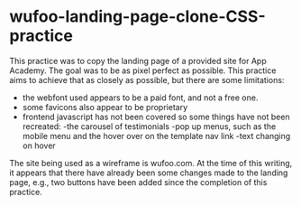 # wufoo-landing-page-clone-CSS-practice
This practice was to copy the landing page of a provided site for App Academy. The goal was to be as pixel perfect as possible.
This practice aims to achieve that as closely as possible, but there are some limitations:

- the webfont used appears to be a paid font, and not a free one.
- some favicons also appear to be proprietary 
- frontend javascript has not been covered so some things have not been recreated:
  -the carousel of testimonials
  -pop up menus, such as the mobile menu and the hover over on the template nav link
  -text changing on hover

The site being used as a wireframe is wufoo.com. At the time of this writing, it appears that there have already been some changes made to the landing page, e.g., two buttons have been added since the completion of this practice.
